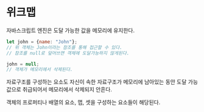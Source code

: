 # 위크맵

자바스크립트 엔진은 도달 가능한 값을 메모리에 유지한다.

```js
let john = {name: "John"};
// 위 객체는 John이라는 참조를 통해 접근할 수 있다.
// 참조를 null로 덮어쓰면 객체에 도달가능하지 않게된다.

john = null;
// 객체가 메모리에서 삭제된다.
```

자료구조를 구성하는 요소도 자신이 속한 자료구조가 메모리에 남아있는 동안 도달 가능 값으로 취급되어서 메모리에서 삭제되지 안흔다.

객체의 프로퍼티나 배열의 요소, 맵, 셋을 구성하는 요소들이 해당된다.